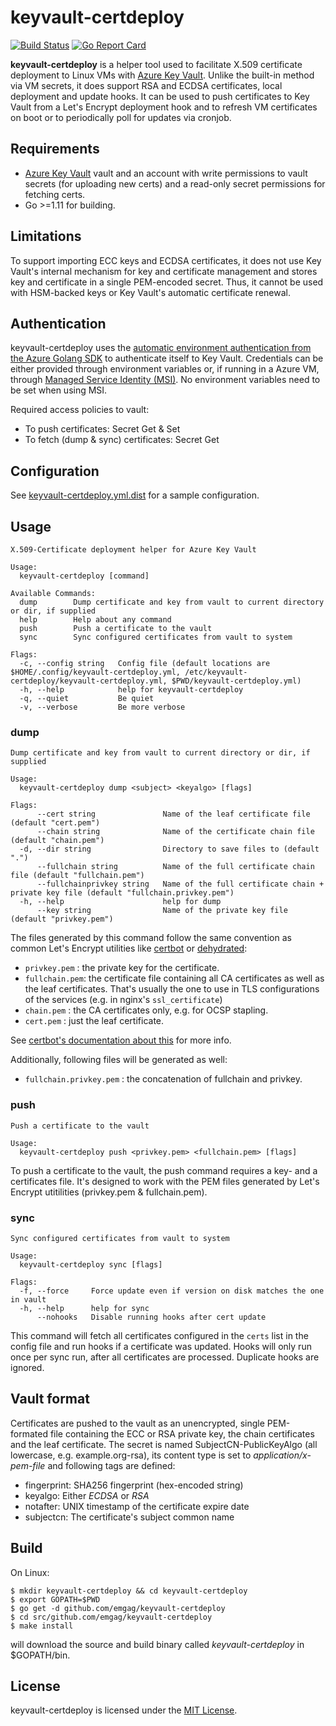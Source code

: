 # keyvault-certdeploy

[![Build Status](https://travis-ci.org/emgag/keyvault-certdeploy.svg?branch=master)](https://travis-ci.org/emgag/keyvault-certdeploy)
[![Go Report Card](https://goreportcard.com/badge/github.com/emgag/keyvault-certdeploy)](https://goreportcard.com/report/github.com/emgag/keyvault-certdeploy)

**keyvault-certdeploy** is a helper tool used to facilitate X.509 certificate deployment to Linux VMs with [Azure Key Vault](https://azure.microsoft.com/en-us/services/key-vault/). Unlike the built-in method via VM secrets, it does support RSA and ECDSA certificates, local deployment and update hooks. It can be used to push certificates to Key Vault from a Let's Encrypt deployment hook and to refresh VM certificates on boot or to periodically poll for updates via cronjob. 

## Requirements

* [Azure Key Vault](https://azure.microsoft.com/en-us/services/key-vault) vault and an account with write permissions to vault secrets (for uploading new certs) and a read-only secret permissions for fetching certs. 
* Go >=1.11 for building.  

## Limitations

To support importing ECC keys and ECDSA certificates, it does not use Key Vault's internal mechanism for key and certificate management and stores key and certificate in a single PEM-encoded secret. Thus, it cannot be used with HSM-backed keys or Key Vault's automatic certificate renewal.

## Authentication

keyvault-certdeploy uses the [automatic environment authentication from the Azure Golang SDK](https://docs.microsoft.com/en-us/go/azure/azure-sdk-go-authorization#use-environment-based-authentication) to authenticate itself to Key Vault. Credentials can be either provided through environment variables or, if running in a Azure VM, through [Managed Service Identity (MSI)](https://docs.microsoft.com/en-us/azure/active-directory/managed-service-identity/overview). No environment variables need to be set when using MSI.

Required access policies to vault:
* To push certificates: Secret Get & Set
* To fetch (dump & sync) certificates: Secret Get

## Configuration

See [keyvault-certdeploy.yml.dist](keyvault-certdeploy.yml.dist) for a sample configuration. 

## Usage

```
X.509-Certificate deployment helper for Azure Key Vault

Usage:
  keyvault-certdeploy [command]

Available Commands:
  dump        Dump certificate and key from vault to current directory or dir, if supplied
  help        Help about any command
  push        Push a certificate to the vault
  sync        Sync configured certificates from vault to system

Flags:
  -c, --config string   Config file (default locations are $HOME/.config/keyvault-certdeploy.yml, /etc/keyvault-certdeploy/keyvault-certdeploy.yml, $PWD/keyvault-certdeploy.yml)
  -h, --help            help for keyvault-certdeploy
  -q, --quiet           Be quiet
  -v, --verbose         Be more verbose
```

### dump

```
Dump certificate and key from vault to current directory or dir, if supplied

Usage:
  keyvault-certdeploy dump <subject> <keyalgo> [flags]

Flags:
      --cert string               Name of the leaf certificate file (default "cert.pem")
      --chain string              Name of the certificate chain file (default "chain.pem")
  -d, --dir string                Directory to save files to (default ".")
      --fullchain string          Name of the full certificate chain file (default "fullchain.pem")
      --fullchainprivkey string   Name of the full certificate chain + private key file (default "fullchain.privkey.pem")
  -h, --help                      help for dump
      --key string                Name of the private key file (default "privkey.pem")
```

The files generated by this command follow the same convention as common Let's Encrypt utilities like [certbot](https://github.com/certbot/certbot) or [dehydrated](https://github.com/lukas2511/dehydrated):

* `privkey.pem`  : the private key for the certificate.
* `fullchain.pem`: the certificate file containing all CA certificates as well as the leaf certificates. That's usually the one to use in TLS configurations of the services (e.g. in nginx's `ssl_certificate`)
* `chain.pem`    : the CA certificates only, e.g. for OCSP stapling.
* `cert.pem`     : just the leaf certificate. 

See [certbot's documentation about this](https://certbot.eff.org/docs/using.html#where-are-my-certificates) for more info.

Additionally, following files will be generated as well:
* `fullchain.privkey.pem` : the concatenation of fullchain and privkey.

### push

```
Push a certificate to the vault

Usage:
  keyvault-certdeploy push <privkey.pem> <fullchain.pem> [flags]
```

To push a certificate to the vault, the push command requires a key- and a certificates file. It's designed to work with the PEM files generated by Let's Encrypt utitilities (privkey.pem & fullchain.pem).

### sync

```
Sync configured certificates from vault to system

Usage:
  keyvault-certdeploy sync [flags]

Flags:
  -f, --force     Force update even if version on disk matches the one in vault
  -h, --help      help for sync
      --nohooks   Disable running hooks after cert update
```

This command will fetch all certificates configured in the `certs` list in the config file and run hooks if a certificate was updated. Hooks will only run once per sync run, after all certificates are processed. Duplicate hooks are ignored.

## Vault format

Certificates are pushed to the vault as an unencrypted, single PEM-formated file containing the ECC or RSA private key, the chain certificates and the leaf certificate. The secret is named SubjectCN-PublicKeyAlgo (all lowercase, e.g. example.org-rsa), its content type is set to _application/x-pem-file_ and following tags are defined:

* fingerprint: SHA256 fingerprint (hex-encoded string)
* keyalgo: Either _ECDSA_ or _RSA_
* notafter: UNIX timestamp of the certificate expire date
* subjectcn: The certificate's subject common name


## Build

On Linux:

```
$ mkdir keyvault-certdeploy && cd keyvault-certdeploy
$ export GOPATH=$PWD
$ go get -d github.com/emgag/keyvault-certdeploy
$ cd src/github.com/emgag/keyvault-certdeploy
$ make install
```

will download the source and build binary called _keyvault-certdeploy_ in $GOPATH/bin.

## License

keyvault-certdeploy is licensed under the [MIT License](http://opensource.org/licenses/MIT).